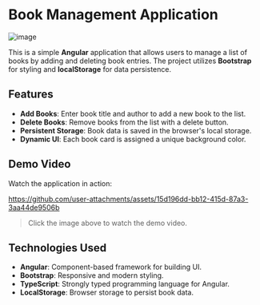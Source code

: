 # Book Management Application

![image](https://github.com/user-attachments/assets/3c15b3d8-b19c-490e-99e7-ee03a733b9b2)



This is a simple **Angular** application that allows users to manage a list of books by adding and deleting book entries. The project utilizes **Bootstrap** for styling and **localStorage** for data persistence.

## Features

- **Add Books**: Enter book title and author to add a new book to the list.
- **Delete Books**: Remove books from the list with a delete button.
- **Persistent Storage**: Book data is saved in the browser's local storage.
- **Dynamic UI**: Each book card is assigned a unique background color.

## Demo Video

Watch the application in action:

https://github.com/user-attachments/assets/15d196dd-bb12-415d-87a3-3aa44de9506b

> Click the image above to watch the demo video.

## Technologies Used

- **Angular**: Component-based framework for building UI.
- **Bootstrap**: Responsive and modern styling.
- **TypeScript**: Strongly typed programming language for Angular.
- **LocalStorage**: Browser storage to persist book data.
